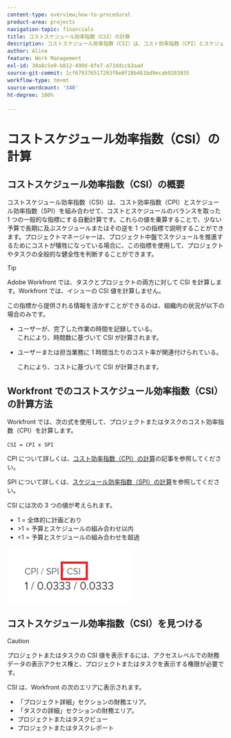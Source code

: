 ```yaml
---
content-type: overview;how-to-procedural
product-area: projects
navigation-topic: financials
title: コストスケジュール効率指数（CSI）の計算
description: コストスケジュール効率指数（CSI）は、コスト効率指数（CPI）とスケジュール効率指数（SPI）を組み合わせて、コストとスケジュールのバランスを取った 1 つの一般的な指標にする自動計算です。
author: Alina
feature: Work Management
exl-id: 38a8c5e0-b812-499d-8fe7-a71ddccb3aad
source-git-commit: 1cf679376517293f0e0f28b461bd9ecab9283035
workflow-type: tm+mt
source-wordcount: '340'
ht-degree: 100%

---
```


# コストスケジュール効率指数（CSI）の計算

<!--
<p data-mc-conditions="QuicksilverOrClassic.Draft mode">(NOTE: Linked to the product. Do not change link.) </p>
-->

## コストスケジュール効率指数（CSI）の概要

コストスケジュール効率指数（CSI）は、コスト効率指数（CPI）とスケジュール効率指数（SPI）を組み合わせて、コストとスケジュールのバランスを取った 1 つの一般的な指標にする自動計算です。これらの値を乗算することで、少ない予算で長期に及ぶスケジュールまたはその逆を 1 つの指標で説明することができます。プロジェクトマネージャーは、プロジェクト中盤でスケジュールを推進するためにコストが犠牲になっている場合に、この指標を使用して、プロジェクトやタスクの全般的な健全性を判断することができます。

>[!TIP]
>
>Adobe Workfront では、タスクとプロジェクトの両方に対して CSI を計算します。Workfront では、イシューの CSI 値を計算しません。

この指標から提供される情報を活かすことができるのは、組織内の状況が以下の場合のみです。

* ユーザーが、完了した作業の時間を記録している。\
  これにより、時間数に基づいて CSI が計算されます。
* ユーザーまたは担当業務に 1 時間当たりのコスト率が関連付けられている。 

  これにより、コストに基づいて CSI が計算されます。

## Workfront でのコストスケジュール効率指数（CSI）の計算方法

Workfront では、次の式を使用して、プロジェクトまたはタスクのコスト効率指数（CPI）を計算します。

`CSI = CPI x SPI`

CPI について詳しくは、[コスト効率指数（CPI）の計算](../../../manage-work/projects/project-finances/calculate-cpi.md)の記事を参照してください。

SPI について詳しくは、[スケジュール効率指数（SPI）の計算](../../../manage-work/projects/project-finances/calculate-spi.md)を参照してください。

CSI には次の 3 つの値が考えられます。

* 1 = 全体的に計画どおり
* \>1 = 予算とスケジュールの組み合わせ以内
* &lt;1 = 予算とスケジュールの組み合わせを超過

![](assets/csi-highlighted.png)

## コストスケジュール効率指数（CSI）を見つける

>[!CAUTION]
>
>プロジェクトまたはタスクの CSI 値を表示するには、アクセスレベルでの財務データの表示アクセス権と、プロジェクトまたはタスクを表示する権限が必要です。

CSI は、Workfront の次のエリアに表示されます。

* 「プロジェクト詳細」セクションの財務エリア。
* 「タスクの詳細」セクションの財務エリア。
* プロジェクトまたはタスクビュー
* プロジェクトまたはタスクレポート
